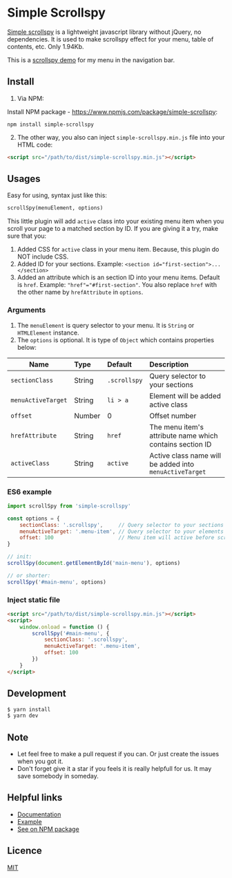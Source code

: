 # Simple Scrollspy

[Simple scrollspy](https://kimyvgy.github.io/simple-scrollspy) is a lightweight javascript library without jQuery,
no dependencies. It is used to make scrollspy effect for your menu, table of contents, etc.
Only 1.94Kb.

This is a [scrollspy demo](https://kimyvgy.github.io/simple-scrollspy/demo) for my menu in the navigation bar.

## Install
1. Via NPM:

Install NPM package - https://www.npmjs.com/package/simple-scrollspy:

```npm
npm install simple-scrollspy
```

2. The other way, you also can inject `simple-scrollspy.min.js` file into your HTML code:

```html
<script src="/path/to/dist/simple-scrollspy.min.js"></script>
```

## Usages

Easy for using, syntax just like this:

```html
scrollSpy(menuElement, options)
```

This little plugin will add `active` class into your existing menu item when you scroll your page to a matched section by ID.
If you are giving it a try, make sure that you:
1. Added CSS for `active` class in your menu item. Because, this plugin do NOT include CSS.
2. Added ID for your sections.
    Example: `<section id="first-section">...</section>`
3. Added an attribute which is an section ID into your menu items. Default is `href`.
    Example: `"href"="#first-section"`.
You also replace `href` with the other name by `hrefAttribute` in `options`. 

### Arguments

1. The `menuElement` is query selector to your menu. It is `String` or `HTMLElement` instance.
2. The `options` is optional. It is type of `Object` which contains properties below:

| Name               | Type     | Default       | Description                        |
|--------------------|:---------|:--------------|:-----------------------------------|
| `sectionClass`     | String   | `.scrollspy`  | Query selector to your sections    |
| `menuActiveTarget` | String   | `li > a`      | Element will be added active class |
| `offset`           | Number   | 0             | Offset number                      |
| `hrefAttribute`    | String   | `href`        | The menu item's attribute name which contains section ID |
| `activeClass`      | String   | `active`      | Active class name will be added into `menuActiveTarget`|

### ES6 example

```js
import scrollSpy from 'simple-scrollspy'

const options = {
    sectionClass: '.scrollspy',     // Query selector to your sections
    menuActiveTarget: '.menu-item', // Query selector to your elements that will be added `active` class
    offset: 100                     // Menu item will active before scroll to a matched section 100px
}

// init:
scrollSpy(document.getElementById('main-menu'), options)

// or shorter:
scrollSpy('#main-menu', options)
```

### Inject static file

```html
<script src="/path/to/dist/simple-scrollspy.min.js"></script>
<script>
    window.onload = function () {
        scrollSpy('#main-menu', {
            sectionClass: '.scrollspy',
            menuActiveTarget: '.menu-item',
            offset: 100
        })
    }
</script>
```

## Development

```bash
$ yarn install
$ yarn dev
```

## Note
- Let feel free to make a pull request if you can. Or just create the issues when you got it.
- Don't forget give it a star if you feels it is really helpfull for us. It may save somebody in someday.

## Helpful links
- [Documentation](https://kimyvgy.github.io/simple-scrollspy)
- [Example](https://kimyvgy.github.io/simple-scrollspy/demo)
- [See on NPM package](https://www.npmjs.com/package/simple-scrollspy)

## Licence
[MIT](./LICENSE)
